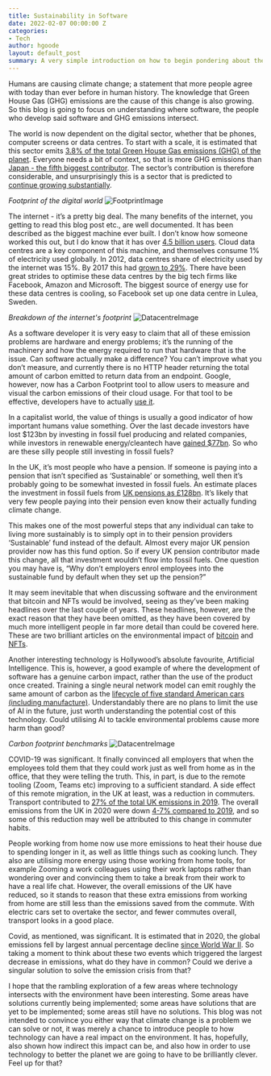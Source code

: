 ```yaml
---
title: Sustainability in Software
date: 2022-02-07 00:00:00 Z
categories:
- Tech
author: hgoode
layout: default_post
summary: A very simple introduction on how to begin pondering about the environmental impact that software can have on the planet. Nothing too technical more just an introduction.
---
```


Humans are causing climate change; a statement that more people agree with today than ever before in human history. The knowledge that Green House Gas (GHG) emissions are the cause of this change is also growing. So this blog is going to focus on understanding where software, the people who develop said software and GHG emissions intersect.

The world is now dependent on the digital sector, whether that be phones, computer screens or data centres. To start with a scale, it is estimated that this sector emits [3.8% of the total Green House Gas emissions (GHG) of the planet](https://www.greenit.fr/wp-content/uploads/2019/11/GREENIT_EENM_etude_EN_accessible.pdf). Everyone needs a bit of context, so that is more GHG emissions than [Japan - the fifth biggest contributor](https://www.worldometers.info/co2-emissions/co2-emissions-by-country/). The sector’s contribution is therefore considerable, and unsurprisingly this is a sector that is predicted to [continue growing substantially](https://medium.com/@albertfourage/internet-has-a-dirty-little-secret-e750cabe7349).

*Footprint of the digital world*
![FootprintImage]({{site.github.url}}/hgoode/assets/footprint_of_digital_world.png)

The internet - it’s a pretty big deal. The many benefits of the internet, you getting to read this blog post etc., are well documented. It has been described as the biggest machine ever built. I don’t know how someone worked this out, but I do know that it has over [4.5 billion users](https://www.statista.com/statistics/617136/digital-population-worldwide/). Cloud data centres are a key component of this machine, and themselves consume 1% of electricity used globally. In 2012, data centres share of electricity used by the internet was 15%. By 2017 this had [grown to 29%](https://www.climatecare.org/resources/news/infographic-carbon-footprint-internet/). There have been great strides to optimise these data centres by the big tech firms like Facebook, Amazon and Microsoft. The biggest source of energy use for these data centres is cooling, so Facebook set up one data centre in Lulea, Sweden.

*Breakdown of the internet's footprint*
![DatacentreImage]({{site.github.url}}/hgoode/assets/datacentre_contribution.png)

As a software developer it is very easy to claim that all of these emission problems are hardware and energy problems; it’s the running of the machinery and how the energy required to run that hardware that is the issue. Can software actually make a difference? You can’t improve what you don’t measure, and currently there is no HTTP header returning the total amount of carbon emitted to return data from an endpoint. Google, however, now has a Carbon Footprint tool to allow users to measure and visual the carbon emissions of their cloud usage. For that tool to be effective, developers have to actually [use it](https://cloud.google.com/carbon-footprint).

In a capitalist world, the value of things is usually a good indicator of how important humans value something. Over the last decade investors have lost $123bn by investing in fossil fuel producing and related companies, while investors in renewable energy/cleantech have [gained $77bn](https://carbontracker.org/reports/a-tale-of-two-share-issues/). So who are these silly people still investing in fossil fuels?

In the UK, it’s most people who have a pension. If someone is paying into a pension that isn’t specified as ‘Sustainable’ or something, well then it’s probably going to be somewhat invested in fossil fuels. An estimate places the investment in fossil fuels from [UK pensions as £128bn](https://foe.scot/resource/polluted-pensions-clearing-the-air-around-uk-pensions-and-fossil-fuels/). It’s likely that very few people paying into their pension even know their actually funding climate change.

This makes one of the most powerful steps that any individual can take to living more sustainably is to simply opt in to their pension providers ‘Sustainable’ fund instead of the default. Almost every major UK pension provider now has this fund option.
So if every UK pension contributor made this change, all that investment wouldn’t flow into fossil fuels. One question you may have is, “Why don’t employers enrol employees into the sustainable fund by default when they set up the pension?”

It may seem inevitable that when discussing software and the environment that bitcoin and NFTs would be involved, seeing as they’ve been making headlines over the last couple of years. These headlines, however, are the exact reason that they have been omitted, as they have been covered by much more intelligent people in far more detail than could be covered here. These are two brilliant articles on the environmental impact of [bitcoin](https://www.nytimes.com/interactive/2021/09/03/climate/bitcoin-carbon-footprint-electricity.html) and [NFTs](https://www.wired.com/story/nfts-hot-effect-earth-climate/).

Another interesting technology is Hollywood’s absolute favourite, Artificial Intelligence. This is, however, a good example of where the development of software has a genuine carbon impact, rather than the use of the product once created. Training a single neural network model can emit roughly the same amount of carbon as the [lifecycle of five standard American cars (including manufacture)](https://www.technologyreview.com/2019/06/06/239031/training-a-single-ai-model-can-emit-as-much-carbon-as-five-cars-in-their-lifetimes/). Understandably there are no plans to limit the use of AI in the future, just worth understanding the potential cost of this technology. Could utilising AI to tackle environmental problems cause more harm than good?

*Carbon footprint benchmarks*
![DatacentreImage]({{site.github.url}}/hgoode/assets/neural_network.png)

COVID-19 was significant. It finally convinced all employers that when the employees told them that they could work just as well from home as in the office, that they were telling the truth. This, in part, is due to the remote tooling (Zoom, Teams etc) improving to a sufficient standard. A side effect of this remote migration, in the UK at least, was a reduction in commuters. Transport contributed to [27% of the total UK emissions in 2019](https://assets.publishing.service.gov.uk/government/uploads/system/uploads/attachment_data/file/957887/2019_Final_greenhouse_gas_emissions_statistical_release.pdf). The overall emissions from the UK in 2020 were down [4-7% compared to 2019](https://royalsociety.org/-/media/policy/projects/digital-technology-and-the-planet/digital-technology-and-the-planet-report.pdf), and so some of this reduction may well be attributed to this change in commuter habits.

People working from home now use more emissions to heat their house due to spending longer in it, as well as little things such as cooking lunch. They also are utilising more energy using those working from home tools, for example Zooming a work colleagues using their work laptops rather than wondering over and convincing them to take a break from their work to have a real life chat. However, the overall emissions of the UK have reduced, so it stands to reason that these extra emissions from working from home are still less than the emissions saved from the commute. With electric cars set to overtake the sector, and fewer commutes overall, transport looks in a good place.

Covid, as mentioned, was significant. It is estimated that in 2020, the global emissions fell by largest annual percentage decline [since World War II](https://www.iea.org/articles/global-energy-review-co2-emissions-in-2020). So taking a moment to think about these two events which triggered the largest decrease in emissions, what do they have in common? Could we derive a singular solution to solve the emission crisis from that?

I hope that the rambling exploration of a few areas where technology intersects with the environment have been interesting. Some areas have solutions currently being implemented; some areas have solutions that are yet to be implemented; some areas still have no solutions. This blog was not intended to convince you either way that climate change is a problem we can solve or not, it was merely a chance to introduce people to how technology can have a real impact on the environment. It has, hopefully, also shown how indirect this impact can be, and also how in order to use technology to better the planet we are going to have to be brilliantly clever. Feel up for that?
